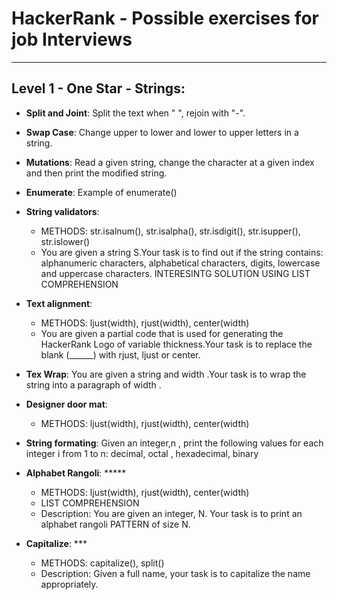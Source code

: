 # HackerRank - Possible exercises for job Interviews
----
## Level 1 - One Star - Strings: 

- __Split and Joint__: Split the text when " ", rejoin with "-".

- __Swap Case__: Change upper to lower and lower to upper letters in a string.

- __Mutations__: Read a given string, change the character at a given index and then print the modified string.

- __Enumerate__: Example of enumerate()

- __String validators__: 
    - METHODS: str.isalnum(), str.isalpha(), str.isdigit(), str.isupper(), str.islower()
    - You are given a string S.Your task is to find out if the string contains: alphanumeric characters, alphabetical characters, digits, lowercase and uppercase characters. INTERESINTG SOLUTION USING LIST COMPREHENSION

- __Text alignment__: 
    - METHODS: ljust(width), rjust(width), center(width)
    - You are given a partial code that is used for generating the HackerRank Logo of variable thickness.Your task is to replace the blank (______) with rjust, ljust or center.

- __Tex Wrap__: You are given a string and width .Your task is to wrap the string into a paragraph of width .

- __Designer door mat__:
    - METHODS: ljust(width), rjust(width), center(width)

- __String formating__: Given an integer,n , print the following values for each integer i from  1 to n: decimal, octal , hexadecimal, binary

- __Alphabet Rangoli__: *****
    - METHODS: ljust(width), rjust(width), center(width)
    - LIST COMPREHENSION
    - Description:  You are given an integer, N. Your task is to print an alphabet rangoli PATTERN of size N.

- __Capitalize__: ***
    - METHODS: capitalize(), split()
    - Description: Given a full name, your task is to capitalize the name appropriately.

